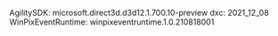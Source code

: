 AgilitySDK: microsoft.direct3d.d3d12.1.700.10-preview
dxc: 2021_12_08
WinPixEventRuntime: winpixeventruntime.1.0.210818001